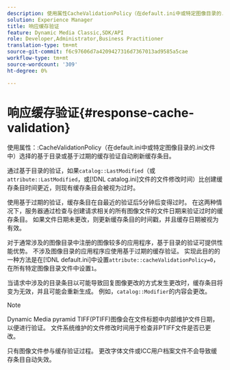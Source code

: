 ```yaml
---
description: 使用属性CacheValidationPolicy（在default.ini中或特定图像目录的.ini文件中）选择的基于目录或基于过期的缓存验证自动刷新缓存条目。
solution: Experience Manager
title: 响应缓存验证
feature: Dynamic Media Classic,SDK/API
role: Developer,Administrator,Business Practitioner
translation-type: tm+mt
source-git-commit: f6c97606d7a4209427316d7367013ad9585a5cae
workflow-type: tm+mt
source-wordcount: '309'
ht-degree: 0%

---
```



# 响应缓存验证{#response-cache-validation}

使用属性：:CacheValidationPolicy（在default.ini中或特定图像目录的.ini文件中）选择的基于目录或基于过期的缓存验证自动刷新缓存条目。

通过基于目录的验证，如果`catalog::LastModified`（或`attribute::LastModified`，或[!DNL catalog.ini]文件的文件修改时间）比创建缓存条目时间更近，则现有缓存条目会被视为过时。

使用基于过期的验证，缓存条目在自最近的验证后5分钟后变得过时。 在这两种情况下，服务器通过检查与创建请求相关的所有图像文件的文件日期来验证过时的缓存条目。 如果文件日期未更改，则更新缓存条目的时间戳，并且缓存日期被视为有效。

对于通常涉及的图像目录中注册的图像较多的应用程序，基于目录的验证可提供性能优势。 不涉及图像目录的应用程序应使用基于过期的缓存验证。 实现此目的的一种方法是在[!DNL default.ini]中设置`attribute::cacheValidationPolicy=0`，在所有特定图像目录文件中设置`1`。

当请求中涉及的目录条目以可能导致回复图像更改的方式发生更改时，缓存条目将变为无效，并且可能会重新生成。 例如，`catalog::Modifier`的内容会更改。

>[!NOTE]
>
>Dynamic Media pyramid TIFF(PTIFF)图像会在文件标题中内部维护文件日期，以便进行验证。 文件系统维护的文件修改时间用于检查非PTIFF文件是否已更改。

只有图像文件参与缓存验证过程。 更改字体文件或ICC用户档案文件不会导致缓存条目自动失效。
